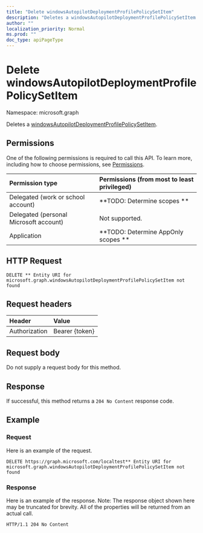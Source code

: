 ```yaml
---
title: "Delete windowsAutopilotDeploymentProfilePolicySetItem"
description: "Deletes a windowsAutopilotDeploymentProfilePolicySetItem."
author: ""
localization_priority: Normal
ms.prod: ""
doc_type: apiPageType
---
```


# Delete windowsAutopilotDeploymentProfilePolicySetItem

Namespace: microsoft.graph

Deletes a [windowsAutopilotDeploymentProfilePolicySetItem](../resources/windowsautopilotdeploymentprofilepolicysetitem.md).

## Permissions
One of the following permissions is required to call this API. To learn more, including how to choose permissions, see [Permissions](/concepts/permissions-reference.md).

|Permission type|Permissions (from most to least privileged)|
|:---|:---|
|Delegated (work or school account)|**TODO: Determine scopes **|
|Delegated (personal Microsoft account)|Not supported.|
|Application|**TODO: Determine AppOnly scopes **|

## HTTP Request
<!-- {
  "blockType": "ignored"
}
-->
``` http
DELETE ** Entity URI for microsoft.graph.windowsAutopilotDeploymentProfilePolicySetItem not found
```

## Request headers
|Header|Value|
|:---|:---|
|Authorization|Bearer {token}|

## Request body
Do not supply a request body for this method.

## Response
If successful, this method returns a `204 No Content` response code.

## Example

### Request
Here is an example of the request.
<!-- {
  "blockType": "request",
  "name": "delete_windowsautopilotdeploymentprofilepolicysetitem"
}
-->
``` http
DELETE https://graph.microsoft.com/localtest** Entity URI for microsoft.graph.windowsAutopilotDeploymentProfilePolicySetItem not found
```

### Response
Here is an example of the response. Note: The response object shown here may be truncated for brevity. All of the properties will be returned from an actual call.
<!-- {
  "blockType": "response",
  "truncated": true
}
-->
``` http
HTTP/1.1 204 No Content
```


